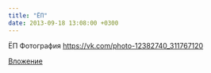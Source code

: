 ```yaml
---
title: "ЁП"
date: 2013-09-18 13:08:00 +0300
---
```


ЁП
Фотография
https://vk.com/photo-12382740_311767120

[Вложение](https://vk.com/photo-12382740_311767120)
